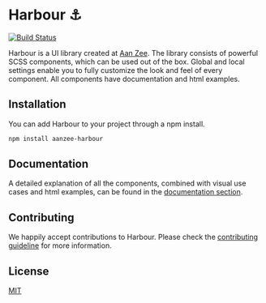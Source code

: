 # Harbour ⚓

[![Build Status](https://travis-ci.com/AanZee/harbour.svg?branch=master)](https://travis-ci.com/AanZee/harbour)

Harbour is a UI library created at [Aan Zee](https://www.aanzee.nl). The library consists of powerful SCSS components, which can be used out of the box. Global and local settings enable you to fully customize the look and feel of every component. All components have documentation and html examples.

## Installation

You can add Harbour to your project through a npm install.

```bash
npm install aanzee-harbour
```

## Documentation

A detailed explanation of all the components, combined with visual use cases and html examples, can be found in the [documentation section](https://harbour.aanzee.cc).

## Contributing

We happily accept contributions to Harbour. Please check the [contributing guideline](/docs/CONTRIBUTING.md) for more information.

## License
[MIT](LICENSE.md)
